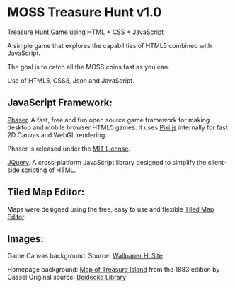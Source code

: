 MOSS Treasure Hunt v1.0
============

Treasure Hunt Game using HTML + CSS + JavaScript


A simple game that explores the capabilities of HTML5 combined with JavaScript.


The goal is to catch all the MOSS coins fast as you can.


Use of HTML5, CSS3, Json and JavaScript.


JavaScript Framework:
-----------------
[Phaser](http://phaser.io/). A fast, free and fun open source game framework for making desktop and mobile browser HTML5 games. It uses [Pixi.js](https://github.com/GoodBoyDigital/pixi.js/) internally for fast 2D Canvas and WebGL rendering.


Phaser is released under the [MIT License](http://opensource.org/licenses/MIT).


[JQuery](http://jquery.com/). A cross-platform JavaScript library designed to simplify the client-side scripting of HTML.



Tiled Map Editor:
-----------------
Maps were designed using the free, easy to use and flexible [Tiled Map Editor](http://www.mapeditor.org/).


Images:
-----------------
Game Canvas background:
Source: [Wallpaper Hi Site](http://www.wallpaperhi.com/).


Homepage background:
[Map of Treasure Island](http://en.wikipedia.org/wiki/File:Treasure-island-map.jpg) from the 1883 edition by Cassel
Original source: [Beidecke Library](http://brbl-dl.library.yale.edu/vufind/Record/3522527) 

